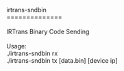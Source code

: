 irtrans-sndbin<br />
==============<br />
<br />
IRTrans Binary Code Sending<br />
<br />
Usage:<br />
./irtrans-sndbin rx<br />
./irtrans-sndbin tx [data.bin] [device ip]<br />
<br />
